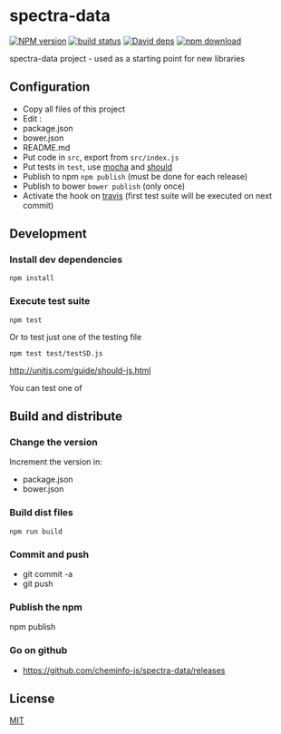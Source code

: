 # spectra-data

  [![NPM version][npm-image]][npm-url]
  [![build status][travis-image]][travis-url]
  [![David deps][david-image]][david-url]
  [![npm download][download-image]][download-url]

spectra-data project - used as a starting point for new libraries

## Configuration

 * Copy all files of this project
 * Edit :
  * package.json
  * bower.json
  * README.md
 * Put code in `src`, export from `src/index.js`
 * Put tests in `test`, use [mocha](http://mochajs.org/) and [should](http://shouldjs.github.io/)
 * Publish to npm `npm publish` (must be done for each release)
 * Publish to bower `bower publish` (only once)
 * Activate the hook on [travis](https://travis-ci.org/profile) (first test suite will be executed on next commit)

## Development

### Install dev dependencies

`npm install`

### Execute test suite

`npm test`

Or to test just one of the testing file

`npm test test/testSD.js`

http://unitjs.com/guide/should-js.html

You can test one of


## Build and distribute

### Change the version

Increment the version in:
* package.json
* bower.json

### Build dist files

`npm run build`

### Commit and push

* git commit -a
* git push

### Publish the npm

npm publish

### Go on github

* https://github.com/cheminfo-js/spectra-data/releases




## License

  [MIT](./LICENSE)

[npm-image]: https://img.shields.io/npm/v/spectra-data.svg?style=flat-square
[npm-url]: https://npmjs.org/package/spectra-data
[travis-image]: https://img.shields.io/travis/cheminfo-js/spectra-data/master.svg?style=flat-square
[travis-url]: https://travis-ci.org/cheminfo-js/spectra-data
[david-image]: https://img.shields.io/david/cheminfo-js/spectra-data.svg?style=flat-square
[david-url]: https://david-dm.org/cheminfo-js/spectra-data
[download-image]: https://img.shields.io/npm/dm/spectra-data.svg?style=flat-square
[download-url]: https://npmjs.org/package/spectra-data

